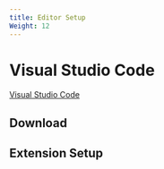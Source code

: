 ```yaml
---
title: Editor Setup
Weight: 12
---
```

# Visual Studio Code
[Visual Studio Code](https://code.visualstudio.com/download)
## Download
## Extension Setup